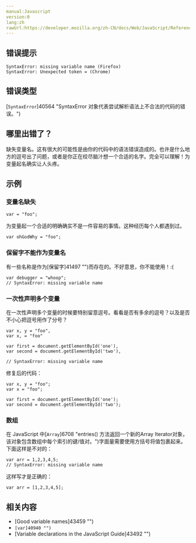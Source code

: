 ```yaml
---
manual:Javascript
version:0
lang:zh
rawUrl:https://developer.mozilla.org/zh-CN/docs/Web/JavaScript/Reference/Errors/No_variable_name#
---
```






## 错误提示<a name="错误提示"></a>

```
SyntaxError: missing variable name (Firefox)
SyntaxError: Unexpected token = (Chrome)
```

## 错误类型<a name="错误类型"></a>


[`SyntaxError`]40564 "SyntaxError 对象代表尝试解析语法上不合法的代码的错误。")


## 哪里出错了？<a name="哪里出错了？"></a>


缺失变量名。这有很大的可能性是由你的代码中的语法错误造成的。也许是什么地方的逗号出了问题，或者是你正在绞尽脑汁想一个合适的名字。完全可以理解！为变量起名确实让人头疼。


## 示例<a name="示例"></a>

### 变量名缺失<a name="变量名缺失"></a>

```
var = "foo";
```


为变量起一个合适的明确确实不是一件容易的事情。这种经历每个人都遇到过。


```
var ohGodWhy = "foo";
```

### 保留字不能作为变量名<a name="保留字不能作为变量名"></a>


有一些名称是作为[保留字]41497 "")而存在的。不好意思，你不能使用！:(


```
var debugger = "whoop";
// SyntaxError: missing variable name
```

### 一次性声明多个变量<a name="一次性声明多个变量"></a>


在一次性声明多个变量的时候要特别留意逗号。看看是否有多余的逗号？以及是否不小心把逗号用作了分号？


```
var x, y = "foo",
var x, = "foo"

var first = document.getElementById('one'),
var second = document.getElementById('two'),

// SyntaxError: missing variable name
```


修复后的代码：


```
var x, y = "foo";
var x = "foo";

var first = document.getElementById('one');
var second = document.getElementById('two');
```

### 数组<a name="数组"></a>


在 JavaScript 中[`Array`]6708 "entries() 方法返回一个新的Array Iterator对象，该对象包含数组中每个索引的键/值对。")字面量需要使用方括号将值包裹起来。下面这样是不对的：


```
var arr = 1,2,3,4,5;
// SyntaxError: missing variable name
```


这样写才是正确的：


```
var arr = [1,2,3,4,5];
```

## 相关内容<a name="相关内容"></a>

* [Good variable names]43459 "")
* `[var]40940 "")`
* [Variable declarations in the JavaScript Guide]43492 "")



